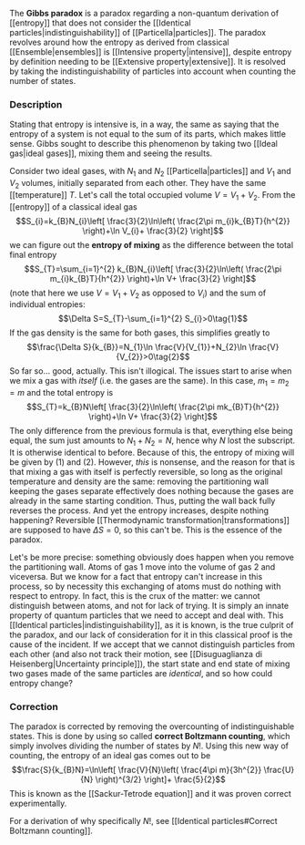 The **Gibbs paradox** is a paradox regarding a non-quantum derivation of [[entropy]] that does not consider the [[Identical particles|indistinguishability]] of [[Particella|particles]]. The paradox revolves around how the entropy as derived from classical [[Ensemble|ensembles]] is [[Intensive property|intensive]], despite entropy by definition needing to be [[Extensive property|extensive]]. It is resolved by taking the indistinguishability of particles into account when counting the number of states.
### Description
Stating that entropy is intensive is, in a way, the same as saying that the entropy of a system is not equal to the sum of its parts, which makes little sense. Gibbs sought to describe this phenomenon by taking two [[Ideal gas|ideal gases]], mixing them and seeing the results.

Consider two ideal gases, with $N_{1}$ and $N_{2}$ [[Particella|particles]] and $V_{1}$ and $V_{2}$ volumes, initially separated from each other. They have the same [[temperature]] $T$. Let's call the total occupied volume $V=V_{1}+V_{2}$. From the [[entropy]] of a classical ideal gas
$$S_{i}=k_{B}N_{i}\left[ \frac{3}{2}\ln\left( \frac{2\pi m_{i}k_{B}T}{h^{2}} \right)+\ln V_{i}+ \frac{3}{2} \right]$$
we can figure out the **entropy of mixing** as the difference between the total final entropy
$$S_{T}=\sum_{i=1}^{2} k_{B}N_{i}\left[ \frac{3}{2}\ln\left( \frac{2\pi m_{i}k_{B}T}{h^{2}} \right)+\ln V+ \frac{3}{2} \right]$$
(note that here we use $V=V_{1}+V_{2}$ as opposed to $V_{i}$) and the sum of individual entropies:
$$\Delta S=S_{T}-\sum_{i=1}^{2} S_{i}>0\tag{1}$$
If the gas density is the same for both gases, this simplifies greatly to
$$\frac{\Delta S}{k_{B}}=N_{1}\ln \frac{V}{V_{1}}+N_{2}\ln \frac{V}{V_{2}}>0\tag{2}$$
So far so... good, actually. This isn't illogical. The issues start to arise when we mix a gas with *itself* (i.e. the gases are the same). In this case, $m_{1}=m_{2}=m$ and the total entropy is
$$S_{T}=k_{B}N\left[ \frac{3}{2}\ln\left( \frac{2\pi mk_{B}T}{h^{2}} \right)+\ln V+ \frac{3}{2} \right]$$
The only difference from the previous formula is that, everything else being equal, the sum just amounts to $N_{1}+N_{2}=N$, hence why $N$ lost the subscript. It is otherwise identical to before. Because of this, the entropy of mixing will be given by $(1)$ and $(2)$. However, *this* is nonsense, and the reason for that is that mixing a gas with itself is perfectly reversible, so long as the original temperature and density are the same: removing the partitioning wall keeping the gases separate effectively does nothing because the gases are already in the same starting condition. Thus, putting the wall back fully reverses the process. And yet the entropy increases, despite nothing happening? Reversible [[Thermodynamic transformation|transformations]] are supposed to have $\Delta S=0$, so this can't be. This is the essence of the paradox.

Let's be more precise: something obviously does happen when you remove the partitioning wall. Atoms of gas 1 move into the volume of gas 2 and viceversa. But we know for a fact that entropy can't increase in this process, so by necessity this exchanging of atoms must do nothing with respect to entropy. In fact, this is the crux of the matter: we cannot distinguish between atoms, and not for lack of trying. It is simply an innate property of quantum particles that we need to accept and deal with. This [[Identical particles|indistinguishability]], as it is known, is the true culprit of the paradox, and our lack of consideration for it in this classical proof is the cause of the incident. If we accept that we cannot distinguish particles from each other (and also not track their motion, see [[Disuguaglianza di Heisenberg|Uncertainty principle]]), the start state and end state of mixing two gases made of the same particles are *identical*, and so how could entropy change?
### Correction
The paradox is corrected by removing the overcounting of indistinguishable states. This is done by using so called **correct Boltzmann counting**, which simply involves dividing the number of states by $N!$. Using this new way of counting, the entropy of an ideal gas comes out to be
$$\frac{S}{k_{B}N}=\ln\left[ \frac{V}{N}\left( \frac{4\pi m}{3h^{2}} \frac{U}{N} \right)^{3/2} \right]+ \frac{5}{2}$$
This is known as the [[Sackur-Tetrode equation]] and it was proven correct experimentally.

For a derivation of why specifically $N!$, see [[Identical particles#Correct Boltzmann counting]].